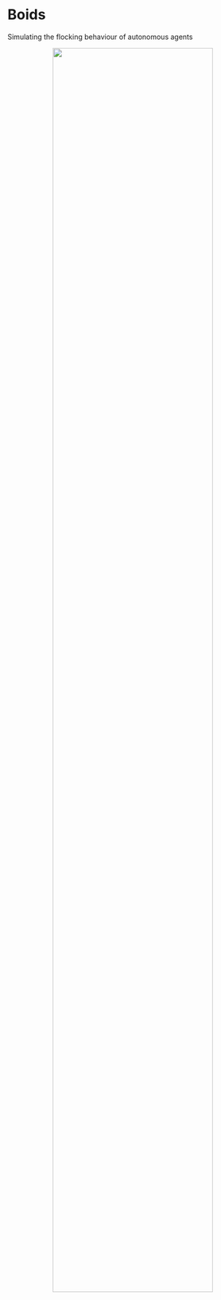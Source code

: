 # Boids
Simulating the flocking behaviour of autonomous agents

<p align="center"><img src="preview.gif" width="80%"></p>

